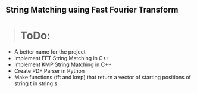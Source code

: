 ## String Matching using Fast Fourier Transform

># ToDo:
- A better name for the project
- Implement FFT String Matching in C++
- Implement KMP String Matching in C++
- Create PDF Parser in Python
- Make functions (fft and kmp) that return a vector of starting positions of string t in string s
